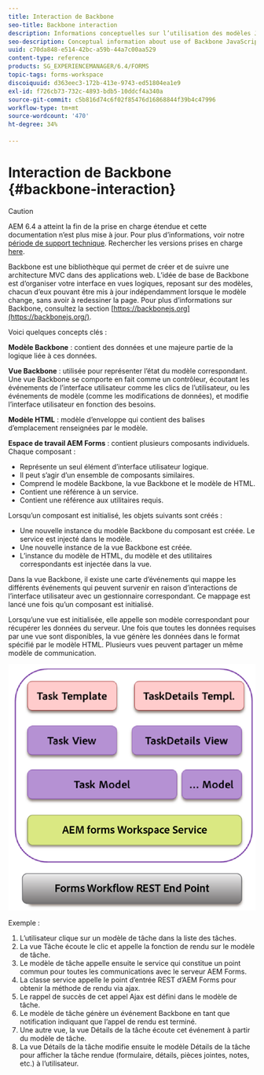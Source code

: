 ```yaml
---
title: Interaction de Backbone
seo-title: Backbone interaction
description: Informations conceptuelles sur l’utilisation des modèles JavaScript Backbone dans l’espace de travail AEM Forms.
seo-description: Conceptual information about use of Backbone JavaScript models in AEM Forms workspace.
uuid: c70da848-e514-42bc-a59b-44a7c00aa529
content-type: reference
products: SG_EXPERIENCEMANAGER/6.4/FORMS
topic-tags: forms-workspace
discoiquuid: d363eec3-172b-413e-9743-ed51804ea1e9
exl-id: f726cb73-732c-4893-bdb5-10ddcf4a340a
source-git-commit: c5b816d74c6f02f85476d16868844f39b4c47996
workflow-type: tm+mt
source-wordcount: '470'
ht-degree: 34%

---
```


# Interaction de Backbone {#backbone-interaction}

>[!CAUTION]
>
>AEM 6.4 a atteint la fin de la prise en charge étendue et cette documentation n’est plus mise à jour. Pour plus d’informations, voir notre [période de support technique](https://helpx.adobe.com/fr/support/programs/eol-matrix.html). Rechercher les versions prises en charge [here](https://experienceleague.adobe.com/docs/?lang=fr).

Backbone est une bibliothèque qui permet de créer et de suivre une architecture MVC dans des applications web. L’idée de base de Backbone est d’organiser votre interface en vues logiques, reposant sur des modèles, chacun d’eux pouvant être mis à jour indépendamment lorsque le modèle change, sans avoir à redessiner la page. Pour plus d’informations sur Backbone, consultez la section [https://backbonejs.org](https://backbonejs.org/).

Voici quelques concepts clés :

**Modèle Backbone** : contient des données et une majeure partie de la logique liée à ces données.

**Vue Backbone** : utilisée pour représenter l’état du modèle correspondant. Une vue Backbone se comporte en fait comme un contrôleur, écoutant les événements de l’interface utilisateur comme les clics de l’utilisateur, ou les événements de modèle (comme les modifications de données), et modifie l’interface utilisateur en fonction des besoins.

**Modèle HTML** : modèle d’enveloppe qui contient des balises d’emplacement renseignées par le modèle.

**Espace de travail AEM Forms** : contient plusieurs composants individuels. Chaque composant :

* Représente un seul élément d’interface utilisateur logique.
* Il peut s’agir d’un ensemble de composants similaires.
* Comprend le modèle Backbone, la vue Backbone et le modèle de HTML.
* Contient une référence à un service.
* Contient une référence aux utilitaires requis.

Lorsqu’un composant est initialisé, les objets suivants sont créés :

* Une nouvelle instance du modèle Backbone du composant est créée. Le service est injecté dans le modèle.
* Une nouvelle instance de la vue Backbone est créée.
* L’instance du modèle de HTML, du modèle et des utilitaires correspondants est injectée dans la vue.

Dans la vue Backbone, il existe une carte d’événements qui mappe les différents événements qui peuvent survenir en raison d’interactions de l’interface utilisateur avec un gestionnaire correspondant. Ce mappage est lancé une fois qu’un composant est initialisé.

Lorsqu’une vue est initialisée, elle appelle son modèle correspondant pour récupérer les données du serveur. Une fois que toutes les données requises par une vue sont disponibles, la vue génère les données dans le format spécifié par le modèle HTML. Plusieurs vues peuvent partager un même modèle de communication.

![](do-not-localize/aem_forms_workflow.png)

Exemple :

1. L’utilisateur clique sur un modèle de tâche dans la liste des tâches.
1. La vue Tâche écoute le clic et appelle la fonction de rendu sur le modèle de tâche.
1. Le modèle de tâche appelle ensuite le service qui constitue un point commun pour toutes les communications avec le serveur AEM Forms.
1. La classe service appelle le point d’entrée REST d’AEM Forms pour obtenir la méthode de rendu via ajax.
1. Le rappel de succès de cet appel Ajax est défini dans le modèle de tâche.
1. Le modèle de tâche génère un événement Backbone en tant que notification indiquant que l’appel de rendu est terminé.
1. Une autre vue, la vue Détails de la tâche écoute cet événement à partir du modèle de tâche.
1. La vue Détails de la tâche modifie ensuite le modèle Détails de la tâche pour afficher la tâche rendue (formulaire, détails, pièces jointes, notes, etc.) à l’utilisateur.
